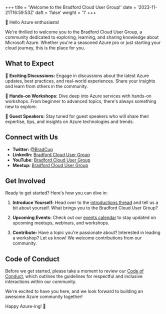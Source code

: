 +++
title = 'Welcome to the Bradford Cloud User Group!'
date = '2023-11-21T16:59:53Z'
daft = 'false'
weight = '1'
+++


👋 Hello Azure enthusiasts!

We're thrilled to welcome you to the Bradford Cloud User Group, a community dedicated to exploring, learning, and sharing knowledge about Microsoft Azure. Whether you're a seasoned Azure pro or just starting your cloud journey, this is the place for you.

## What to Expect

🚀 **Exciting Discussions:** Engage in discussions about the latest Azure updates, best practices, and real-world experiences. Share your insights and learn from others in the community.

🔧 **Hands-on Workshops:** Dive deep into Azure services with hands-on workshops. From beginner to advanced topics, there's always something new to explore.

📣 **Guest Speakers:** Stay tuned for guest speakers who will share their expertise, tips, and insights on Azure technologies and trends.

## Connect with Us

- **Twitter:**  [@BradCug](https://twitter.com/BradCug)
- **LinkedIn:** [Bradford Cloud User Group](https://www.linkedin.com/groups/12345678/)
- **YouTube:**  [Bradford Cloud User Group](https://www.youtube.com/channel/UCXjgj3z0jJQ0p5q2hjQ0jJQ)
- **Meetup:**   [Bradford Cloud User Group](https://www.meetup.com/Bradford-Cloud-User-Group/)
## Get Involved

Ready to get started? Here's how you can dive in:

1. **Introduce Yourself:** Head over to the [introductions thread](#) and tell us a bit about yourself. What brings you to the Bradford Cloud User Group?

2. **Upcoming Events:** Check out our [events calendar](https://www.meetup.com/bradford-cloud-user-group/events/) to stay updated on upcoming meetups, webinars, and workshops.

3. **Contribute:** Have a topic you're passionate about? Interested in leading a workshop? Let us know! We welcome contributions from our community.

## Code of Conduct

Before we get started, please take a moment to review our [Code of Conduct](/pages/code-of-conduct), which outlines the guidelines for respectful and inclusive interactions within our community.

We're excited to have you here, and we look forward to building an awesome Azure community together!

Happy Azure-ing! 🚀
